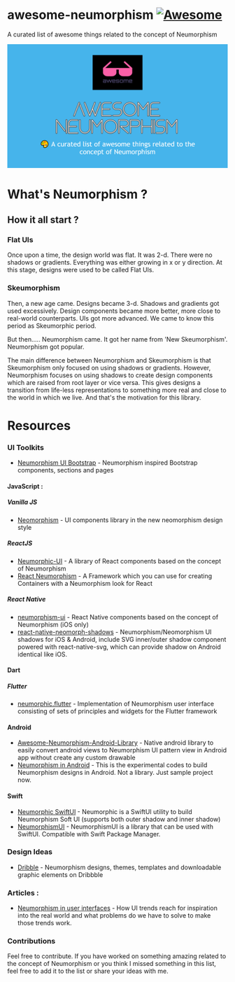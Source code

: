 # **awesome-neumorphism** [![Awesome](https://cdn.rawgit.com/sindresorhus/awesome/d7305f38d29fed78fa85652e3a63e154dd8e8829/media/badge.svg)](https://github.com/sindresorhus/awesome)

A curated list of awesome things related to the concept of Neumorphism

![alt text](logo.png "Logo Title Text 1")

# What's Neumorphism ?

## How it all start ?

### Flat UIs
Once upon a time, the design world was flat. It was 2-d. There were no shadows or gradients. Everything was either growing in x or y direction. At this stage, designs were used to be called Flat UIs.

### Skeumorphism
Then, a new age came. Designs became 3-d. Shadows and gradients got used excessively. Design components became more better, more close to real-world counterparts. UIs got more advanced. We came to know this period as Skeumorphic period.

But then.....
Neumorphism came. It got her name from 'New Skeumorphism'. Neumorphism got popular.

The main difference between Neumorphism and Skeumorphism is that Skeumorphism only focused on using shadows or gradients. However, Neumorphism focuses on using shadows to create design components which are raised from root layer or vice versa. This gives designs a transition from life-less representations to something more real and close to the world in which we live. And that's the motivation for this library.


# Resources

### UI Toolkits

- [Neumorphism UI Bootstrap](https://github.com/themesberg/neumorphism-ui-bootstrap) - Neumorphism inspired Bootstrap components, sections and pages

#### JavaScript :

##### Vanilla JS
- [Neomorphism](https://ismail9k.github.io/neomorphism/) - UI components library in the new neomorphism design style

##### ReactJS
- [Neumorphic-UI](https://neumorphic-ui.netlify.com/) - A library of React components based on the concept of Neumorphism
- [React Neumorphism](https://github.com/dhuber666/React-Neumorphism) - A Framework which you can use for creating Containers with a Neumorphism look for React

##### React Native 
- [neumorphism-ui](https://github.com/usamamoinakhter/Neumorphism-ui) - React Native components based on the concept of Neumorphism (iOS only)
- [react-native-neomorph-shadows](https://github.com/tokkozhin/react-native-neomorph-shadows) - Neumorphism/Neomorphism UI shadows for iOS & Android, include SVG inner/outer shadow component powered with react-native-svg, which can provide shadow on Android identical like iOS.

#### Dart

##### Flutter
- [neumorphic.flutter](https://pub.dev/packages/neumorphic) - Implementation of Neumorphism user interface consisting of sets of principles and widgets for the Flutter framework

#### Android 
- [Awesome-Neumorphism-Android-Library](https://github.com/GovindaPaliwal/Awesome-Neumorphism-Android-Library) - Native android library to easily convert android views to Neumorphism UI pattern view in Android app without create any custom drawable
- [Neumorphism in Android](https://github.com/fornewid/neumorphism) - This is the experimental codes to build Neumorphism designs in Android. Not a library. Just sample project now.

#### Swift
- [Neumorphic SwiftUI](https://github.com/costachung/neumorphic) - Neumorphic is a SwiftUI utility to build Neumorphism Soft UI (supports both outer shadow and inner shadow)
- [NeumorphismUI](https://github.com/tsuzukihashi/NeumorphismUI) - NeumorphismUI is a library that can be used with SwiftUI. Compatible with Swift Package Manager.


### Design Ideas
- [Dribble](https://dribbble.com/tags/neumorphism) - Neumorphism designs, themes, templates and downloadable graphic elements on Dribbble


### Articles :
- [Neumorphism in user interfaces](https://uxdesign.cc/neumorphism-in-user-interfaces-b47cef3bf3a6?gi=e0623a729dab) - How UI trends reach for inspiration into the real world and what problems do we have to solve to make those trends work.

### Contributions
Feel free to contribute. If you have worked on something amazing related to the concept of Neumorphism or you think I missed something in this list, feel free to add it to the list or share your ideas with me.

